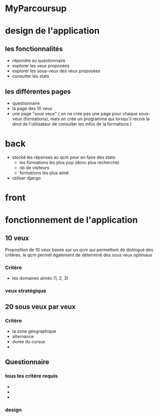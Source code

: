 # MyParcoursup

# design de l'application

## les fonctionnalités
- répondre au questionnaire
- explorer les veux proposées
- explorer les sous-veux des veux proposées
- consulter les stats 
## les différentes pages
- questionnaire
- la page des 10 veux
- une page "sous veux" ( on ne crée pas une page pour chaque sous-veux (formations), mais on crée un programme qui lorsqu'il recois la dmd de l'utilisateur de consulter les infos de la formations )

# back

- stocké les réponses au qcm pour en faire des stats:
    - les formations les plus pop (donc plus recherché)
    - nb de visiteurs
    - formations les plus aimé
- utiliser django

# front



# fonctionnement de l'application
## 10 veux

Proposition de 10 veux basée sur un qcm qui permettent de distingué des critères.
le qcm permet également de déterminé des sous veux optimaux

### Critère

- les domaines aimés (1, 2, 3)


### veux stratégique

## 20 sous veux par veux

### Critère

- la zone géographique
- alternance
- durée du cursus
- 

## Questionnaire

### tous les critère requis
- 
- 
- 

### design
